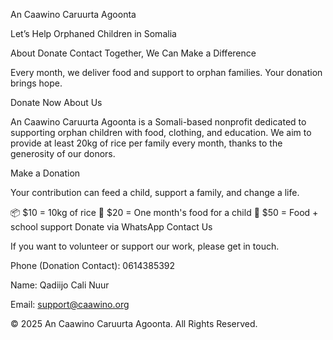 An Caawino Caruurta Agoonta

Let’s Help Orphaned Children in Somalia

About Donate Contact
Together, We Can Make a Difference

Every month, we deliver food and support to orphan families. Your donation brings hope.

Donate Now
About Us

An Caawino Caruurta Agoonta is a Somali-based nonprofit dedicated to supporting orphan children with food, clothing, and education. We aim to provide at least 20kg of rice per family every month, thanks to the generosity of our donors.

Make a Donation

Your contribution can feed a child, support a family, and change a life.

📦 $10 = 10kg of rice
🍛 $20 = One month's food for a child
🎒 $50 = Food + school support
Donate via WhatsApp
Contact Us

If you want to volunteer or support our work, please get in touch.

Phone (Donation Contact): 0614385392

Name: Qadiijo Cali Nuur

Email: support@caawino.org

© 2025 An Caawino Caruurta Agoonta. All Rights Reserved.
